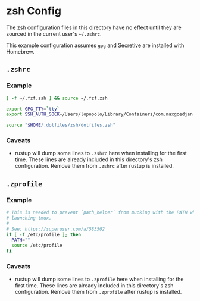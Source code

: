 # zsh Config

The zsh configuration files in this directory have no effect until they are
sourced in the current user's `~/.zshrc`.

This example configuration assumes `gpg` and [Secretive] are installed with
Homebrew.

[secretive]: https://github.com/maxgoedjen/secretive

## `.zshrc`

### Example

```zsh
[ -f ~/.fzf.zsh ] && source ~/.fzf.zsh

export GPG_TTY=`tty`
export SSH_AUTH_SOCK=/Users/lopopolo/Library/Containers/com.maxgoedjen.Secretive.SecretAgent/Data/socket.ssh

source "$HOME/.dotfiles/zsh/dotfiles.zsh"
```

### Caveats

- rustup will dump some lines to `.zshrc` here when installing for the first
  time. These lines are already included in this directory's zsh configuration.
  Remove them from `.zshrc` after rustup is installed.

## `.zprofile`

### Example

```zsh
# This is needed to prevent `path_helper` from mucking with the PATH when
# launching tmux.
#
# See: https://superuser.com/a/583502
if [ -f /etc/profile ]; then
  PATH=""
  source /etc/profile
fi
```

### Caveats

- rustup will dump some lines to `.zprofile` here when installing for the first
  time. These lines are already included in this directory's zsh configuration.
  Remove them from `.zprofile` after rustup is installed.
